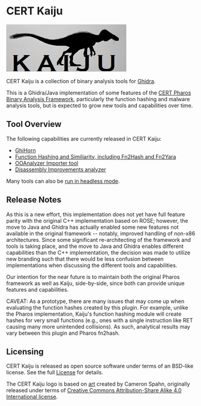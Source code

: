 # CERT Kaiju

![Welcome to CERT Kaiju](images/KaijuLong.png  "CERT Kaiju logo")

CERT Kaiju is a collection of binary analysis tools for
[Ghidra](https://ghidra-sre.org).

This is a Ghidra/Java implementation of some features
of the [CERT Pharos Binary Analysis Framework][pharos], 
particularly the function hashing and malware analysis tools,
but is expected to grow new tools and capabilities over time.

## Tool Overview

The following capabilities are currently released in CERT Kaiju:

- [GhiHorn](./GhiHorn.html)
- [Function Hashing and Similiarity, including Fn2Hash and Fn2Yara](./FnHashing.html)
- [OOAnalyzer Importer tool](./OOAnalyzerImporter.html)
- [Disassembly Improvements analyzer](./DisAsmImprovements.html)

Many tools can also be [run in headless mode](./HeadlessKaiju.html).

## Release Notes

As this is a new effort, this implementation does not yet have full
feature parity with the original C++ implementation based on ROSE;
however, the move to Java and Ghidra has actually enabled some new
features not available in the original framework -- notably, improved
handling of non-x86 architectures. Since some significant
re-architecting of the framework and tools is taking place, and the
move to Java and Ghidra enables different capabilities than the C++
implementation, the decision was made to utilize new branding
such that there would be less confusion between implementations
when discussing the different tools and capabilities.

Our intention for the near future is to maintain both the
original Pharos framework as well as Kaiju, side-by-side,
since both can provide unique features and capabilities.

CAVEAT: As a prototype, there are many issues that may come up when
evaluating the function hashes created by this plugin. For example,
unlike the Pharos implementation, Kaiju's function hashing module will
create hashes for very small functions (e.g., ones with a single
instruction like RET causing many more unintended collisions). As
such, analytical results may vary between this plugin and Pharos
fn2hash.

## Licensing
    
CERT Kaiju is released as open source software under terms of an
BSD-like license. See the full [License](./license.htm) for details.

The CERT Kaiju logo is based on [art][logo] created by Cameron Spahn,
originally released under terms of
[Creative Commons Attribution-Share Alike 4.0 International license][logo-license].

[pharos]: https://github.com/cmu-sei/pharos
[logo]: https://commons.wikimedia.org/wiki/File:RapatorCameronSpahn.jpg
[logo-license]: https://creativecommons.org/licenses/by-sa/4.0/
